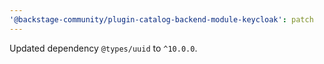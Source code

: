 ```yaml
---
'@backstage-community/plugin-catalog-backend-module-keycloak': patch
---
```


Updated dependency `@types/uuid` to `^10.0.0`.
